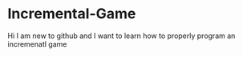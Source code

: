 # Incremental-Game
Hi I am new to github and I want to learn how to properly program an incremenatl game
